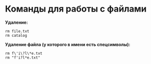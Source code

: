 # Команды для работы с файлами

**Удаление:** 

    rm file.txt
    rm catalog

**Удаление файла (у которого в имени есть спецсимволы):** 

    rm f\'i\?l\*e.txt
    rm "f'i?l*e.txt"
